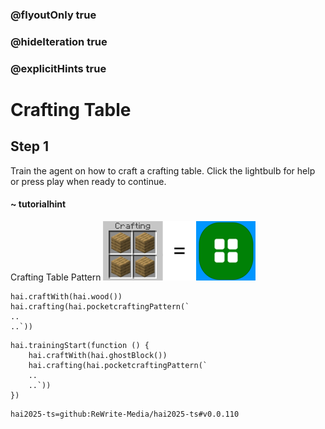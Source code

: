 ### @flyoutOnly true
### @hideIteration true
### @explicitHints true

# Crafting Table

## Step 1
Train the agent on how to craft a crafting table. Click the lightbulb for help or press play when ready to continue. 

#### ~ tutorialhint 
Crafting Table Pattern
![Craft Crafting Table](https://raw.githubusercontent.com/ReWrite-Media/makecode/master/blocks/hai2025/img/bench_crafting.png "Craft Crafting Table")

```ghost
hai.craftWith(hai.wood())
hai.crafting(hai.pocketcraftingPattern(`
..
..`))
```

```template
hai.trainingStart(function () {
    hai.craftWith(hai.ghostBlock())
    hai.crafting(hai.pocketcraftingPattern(`
    ..
    ..`))
})
```

```package
hai2025-ts=github:ReWrite-Media/hai2025-ts#v0.0.110
```
